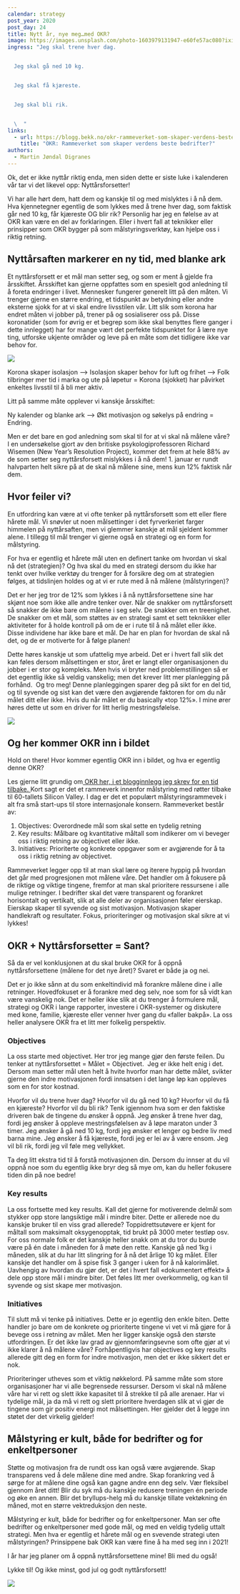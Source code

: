 ```yaml
---
calendar: strategy
post_year: 2020
post_day: 24
title: Nytt år, nye meg…med OKR?
image: https://images.unsplash.com/photo-1603979131947-e60fe57ac080?ixid=MXwxMjA3fDB8MHxwaG90by1wYWdlfHx8fGVufDB8fHw%3D&ixlib=rb-1.2.1&auto=format&fit=crop&w=1770&q=80
ingress: "Jeg skal trene hver dag. 


  Jeg skal gå ned 10 kg. 


  Jeg skal få kjæreste.


  Jeg skal bli rik.


  \  "
links:
  - url: https://blogg.bekk.no/okr-rammeverket-som-skaper-verdens-beste-bedrifter-2de7a2266c5a
    title: "OKR: Rammeverket som skaper verdens beste bedrifter?"
authors:
  - Martin Jøndal Digranes
---
```

 

Ok, det er ikke nyttår riktig enda, men siden dette er siste luke i kalenderen vår tar vi det likevel opp: Nyttårsforsetter! 

Vi har alle hørt dem, hatt dem og kanskje til og med mislyktes i å nå dem. Hva kjennetegner egentlig de som lykkes med å trene hver dag, som faktisk går ned 10 kg, får kjæreste OG blir rik? Personlig har jeg en følelse av at OKR kan være en del av forklaringen. Eller i hvert fall at teknikker eller prinsipper som OKR bygger på som målstyringsverktøy, kan hjelpe oss i riktig retning.

## Nyttårsaften markerer en ny tid, med blanke ark

Et nyttårsforsett er et mål man setter seg, og som er ment å gjelde fra årsskiftet. Årsskiftet kan gjerne oppfattes som en spesielt god anledning til å foreta endringer i livet. Mennesker fungerer generelt litt på den måten. Vi trenger gjerne en større endring, et tidspunkt av betydning eller andre eksterne sjokk for at vi skal endre livsstilen vår. Litt slik som korona har endret måten vi jobber på, trener på og sosialiserer oss på. Disse koronatider (som for øvrig er et begrep som ikke skal benyttes flere ganger i dette innlegget) har for mange vært det perfekte tidspunktet for å lære nye ting, utforske ukjente områder og leve på en måte som det tidligere ikke var behov for. 

![](/assets/Avnistt1.png)

Korona skaper isolasjon --> Isolasjon skaper behov for luft og frihet --> Folk tilbringer mer tid i marka og ute på løpetur = Korona (sjokket) har påvirket enkeltes livsstil til å bli mer aktiv.

Litt på samme måte opplever vi kanskje årsskiftet: 

Ny kalender og blanke ark --> Økt motivasjon og søkelys på endring = Endring.

Men er det bare en god anledning som skal til for at vi skal nå målene våre? I en undersøkelse gjort av den britiske psykologiprofessoren Richard Wisemen (New Year’s Resolution Project), kommer det frem at hele 88% av de som setter seg nyttårsforsett mislykkes i å nå dem! 1. januar er rundt halvparten helt sikre på at de skal nå målene sine, mens kun 12% faktisk når dem.

## Hvor feiler vi?

En utfordring kan være at vi ofte tenker på nyttårsforsett som ett eller flere hårete mål. Vi snøvler ut noen målsettinger i det fyrverkeriet farger himmelen på nyttårsaften, men vi glemmer kanskje at mål sjeldent kommer alene. I tillegg til mål trenger vi gjerne også en strategi og en form for målstyring. 

For hva er egentlig et hårete mål uten en definert tanke om hvordan vi skal nå det (strategien)? Og hva skal du med en strategi dersom du ikke har tenkt over hvilke verktøy du trenger for å forsikre deg om at strategien følges, at tidslinjen holdes og at vi er rute med å nå målene (målstyringen)? 

Det er her jeg tror de 12% som lykkes i å nå nyttårsforsettene sine har skjønt noe som ikke alle andre tenker over. Når de snakker om nyttårsforsett så snakker de ikke bare om målene i seg selv. De snakker om en treenighet. De snakker om et mål, som støttes av en strategi samt et sett teknikker eller aktiviteter for å holde kontroll på om de er i rute til å nå målet eller ikke. Disse individene har ikke bare et mål. De har en plan for hvordan de skal nå det, og de er motiverte for å følge planen!

Dette høres kanskje ut som ufattelig mye arbeid. Det er i hvert fall slik det kan føles dersom målsettingen er stor, året er langt eller organisasjonen du jobber i er stor og kompleks. Men hvis vi bryter ned problemstillingen så er det egentlig ikke så veldig vanskelig; men det krever litt mer planlegging på forhånd.  Og tro meg! Denne planleggingen sparer deg på sikt for en del tid, og til syvende og sist kan det være den avgjørende faktoren for om du når målet ditt eller ikke. Hvis du når målet er du basically «top 12%». I mine ører høres dette ut som en driver for litt herlig mestringsfølelse. 

![](/assets/Avnistt2.png)

## Og her kommer OKR inn i bildet

Hold on there! Hvor kommer egentlig OKR inn i bildet, og hva er egentlig denne OKR?

Les gjerne litt grundig om[ OKR her, i et blogginnlegg jeg skrev for en tid tilbake. ](https://blogg.bekk.no/okr-rammeverket-som-skaper-verdens-beste-bedrifter-2de7a2266c5a)Kort sagt er det et rammeverk innenfor målstyring med røtter tilbake til 60-tallets Silicon Valley. I dag er det et populært målstyringsrammevek i alt fra små start-ups til store internasjonale konsern. Rammeverket består av:

1. Objectives: Overordnede mål som skal sette en tydelig retning
2. Key results: Målbare og kvantitative måltall som indikerer om vi beveger oss i riktig retning av objectivet eller ikke. 
3. Initiatives: Prioriterte og konkrete oppgaver som er avgjørende for å ta oss i riktig retning av objectivet. 

Rammeverket legger opp til at man skal lære og iterere hyppig på hvordan det går med progresjonen mot målene våre. Det handler om å fokusere på de riktige og viktige tingene, fremfor at man skal prioritere ressursene i alle mulige retninger. I bedrifter skal det være transparent og forankret horisontalt og vertikalt, slik at alle deler av organisasjonen føler eierskap. Eierskap skaper til syvende og sist motivasjon. Motivasjon skaper handlekraft og resultater. Fokus, prioriteringer og motivasjon skal sikre at vi lykkes!

## OKR + Nyttårsforsetter = Sant?

Så da er vel konklusjonen at du skal bruke OKR for å oppnå nyttårsforsettene (målene for det nye året)? Svaret er både ja og nei.

Det er jo ikke sånn at du som enkeltindivid må forankre målene dine i alle retninger. Hovedfokuset er å forankre med deg selv, noe som for så vidt kan være vanskelig nok. Det er heller ikke slik at du trenger å formulere mål, strategi og OKR i lange rapporter, investere i OKR-systemer og diskutere med kone, familie, kjæreste eller venner hver gang du «faller bakpå». La oss heller analysere OKR fra et litt mer folkelig perspektiv. 

### Objectives

La oss starte med objectivet. Her tror jeg mange gjør den første feilen. Du tenker at nyttårsforsettet = Målet = Objectivet.  Jeg er ikke helt enig i det. Dersom man setter mål uten helt å hvite hvorfor man har dette målet, svikter gjerne den indre motivasjonen fordi innsatsen i det lange løp kan oppleves som en for stor kostnad. 

Hvorfor vil du trene hver dag? Hvorfor vil du gå ned 10 kg? Hvorfor vil du få en kjæreste? Hvorfor vil du bli rik? Tenk igjennom hva som er den faktiske driveren bak de tingene du ønsker å oppnå. Jeg ønsker å trene hver dag, fordi jeg ønsker å oppleve mestringsfølelsen av å løpe maraton under 3 timer. Jeg ønsker å gå ned 10 kg, fordi jeg ønsker et lenger og bedre liv med barna mine. Jeg ønsker å få kjæreste, fordi jeg er lei av å være ensom. Jeg vil bli rik, fordi jeg vil føle meg vellykket. 

Ta deg litt ekstra tid til å forstå motivasjonen din. Dersom du innser at du vil oppnå noe som du egentlig ikke bryr deg så mye om, kan du heller fokusere tiden din på noe bedre!

### Key results

La oss fortsette med key results. Kall det gjerne for motiverende delmål som stykker opp store langsiktige mål i mindre biter. Dette er allerede noe du kanskje bruker til en viss grad allerede? Toppidrettsutøvere er kjent for måltall som maksimalt oksygenopptak, tid brukt på 3000 meter testløp osv. For oss normale folk er det kanskje heller snakk om at du tror du burde være på én date i måneden for å møte den rette. Kanskje gå ned 1kg i måneden, slik at du har litt slingring for å nå det årlige 10 kg målet. Eller kanskje det handler om å spise fisk 3 ganger i uken for å nå kalorimålet. Uavhengig av hvordan du gjør det, er det i hvert fall «dokumentert effekt» å dele opp store mål i mindre biter. Det føles litt mer overkommelig, og kan til syvende og sist skape mer motivasjon. 

### Initiatives

Til slutt må vi tenke på initiatives. Dette er jo egentlig den enkle biten. Dette handler jo bare om de konkrete og prioriterte tingene vi vet vi må gjøre for å bevege oss i retning av målet. Men her ligger kanskje også den største utfordringen. Er det ikke lav grad av gjennomføringsevne som ofte gjør at vi ikke klarer å nå målene våre? Forhåpentligvis har objectives og key results allerede gitt deg en form for indre motivasjon, men det er ikke sikkert det er nok. 

Prioriteringer utheves som et viktig nøkkelord. På samme måte som store organisasjoner har vi alle begrensede ressurser. Dersom vi skal nå målene våre har vi rett og slett ikke kapasitet til å strekke til på alle arenaer. Har vi tydelige mål, ja da må vi rett og slett prioritere hverdagen slik at vi gjør de tingene som gir positiv energi mot målsettingen. Her gjelder det å legge inn støtet der det virkelig gjelder!

## Målstyring er kult, både for bedrifter og for enkeltpersoner

Støtte og motivasjon fra de rundt oss kan også være avgjørende. Skap transparens ved å dele målene dine med andre. Skap forankring ved å sørge for at målene dine også kan gagne andre enn deg selv. Vær fleksibel gjennom året ditt! Blir du syk må du kanskje redusere treningen én periode og øke en annen. Blir det bryllups-helg må du kanskje tillate vektøkning én måned, mot en større vektreduksjon den neste. 

Målstyring er kult, både for bedrifter og for enkeltpersoner. Man ser ofte bedrifter og enkeltpersoner med gode mål, og med en veldig tydelig uttalt strategi. Men hva er egentlig et hårete mål og en svevende strategi uten målstyringen? Prinsippene bak OKR kan være fine å ha med seg inn i 2021!

I år har jeg planer om å oppnå nyttårsforsettene mine! Bli med du også!

Lykke til! Og ikke minst, god jul og godt nyttårsforsett!

![](/assets/Final_picture.png)